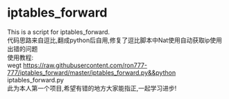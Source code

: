 # iptables_forward
This is a script for iptables_forward.  
  代码思路来自逗比,翻成python后自用,修复了逗比脚本中Nat使用自动获取ip使用出错的问题  
  使用教程:  
  wegt https://raw.githubusercontent.com/ron777-777/iptables_forward/master/iptables_forward.py&&python iptables_forward.py  
  此为本人第一个项目,希望有错的地方大家能指正,一起学习进步!
